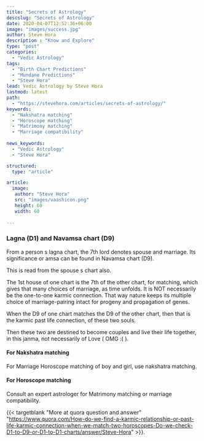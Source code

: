```yaml
---
title: "Secrets of Astrology"
descslug: "Secrets of Astrology"
date: 2020-04-07T12:52:36+06:00
image: "images/success.jpg"
author: Steve Hora
description : "Know and Explore"
type: "post"
categories: 
  - "Vedic Astrology"
tags:
  - "Birth Chart Predictions"
  - "Mundane Predictions"
  - "Steve Hora"
lead: Vedic Astrology by Steve Hora
lastmod: latest 
path:
  - "https://stevehora.com/articles/secrets-of-astrology/"
keywords:
  - "Nakshatra matching"
  - "Horoscope matching"
  - "Matrimony matching"
  - "Marriage compatibility"
  
news_keywords:
  - "Vedic Astrology"
  - "Steve Hora"

structured:
  type: "article"

article:
  image:
   author: "Steve Hora"
   src: "images/vaashicon.png"
   height: 60
   width: 60
  
---
```


### Lagna (D1) and Navamsa chart (D9)
From a person s lagna chart, the 7th lord denotes spouse and marriage.
Its significance or amsa can be found in Navamsa chart (D9).

This is read from the spouse s chart also.

The 1st house of one chart is the 7th of the other chart, for matching, which gives that many choices of marriage, as time unfolds. It is NOT necessarily be the one-to-one karmic connection.
That way nature keeps its multiple choice of marriage-pairing intact for progeny and propagation of genes.

When the D9 of one chart matches the D9 of the other chart, then that is the karmic past life connection,
of these two souls.

Then these two are destined to become couples and live their life together, in this janma, not necessarily of Love ( OMG :( ).

#### For Nakshatra matching

For Marriage Horoscope matching of boy and girl, use nakshatra matching.

#### For Horoscope matching

Consult an expert astrologer for Matrimony matching or marriage compatibility.


{{< targetblank "More at quora question and answer" "https://www.quora.com/How-do-we-find-a-karmic-relationship-or-past-life-karmic-connection-when-we-match-two-horoscopes-Do-we-check-D1-to-D9-or-D1-to-D1-charts/answer/Steve-Hora" >}}.

